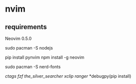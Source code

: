 # nvim
## requirements
Neovim 0.5.0

sudo pacman -S nodejs

pip install pynvim
npm install -g neovim

sudo pacman -S nerd-fonts

*ctags* *fzf* *the_silver_searcher* *xclip* *ranger* *debugpy(pip install)


